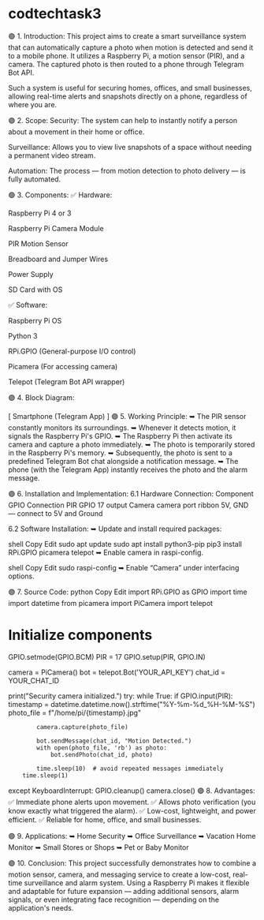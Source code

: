 # codtechtask3
🟣 1. Introduction:
This project aims to create a smart surveillance system that can automatically capture a photo when motion is detected and send it to a mobile phone. It utilizes a Raspberry Pi, a motion sensor (PIR), and a camera. The captured photo is then routed to a phone through Telegram Bot API.

Such a system is useful for securing homes, offices, and small businesses, allowing real-time alerts and snapshots directly on a phone, regardless of where you are.

🟣 2. Scope:
Security: The system can help to instantly notify a person about a movement in their home or office.

Surveillance: Allows you to view live snapshots of a space without needing a permanent video stream.

Automation: The process — from motion detection to photo delivery — is fully automated.

🟣 3. Components:
✅ Hardware:

Raspberry Pi 4 or 3

Raspberry Pi Camera Module

PIR Motion Sensor

Breadboard and Jumper Wires

Power Supply

SD Card with OS

✅ Software:

Raspberry Pi OS

Python 3

RPi.GPIO (General-purpose I/O control)

Picamera (For accessing camera)

Telepot (Telegram Bot API wrapper)

🟣 4. Block Diagram:

 [ Smartphone (Telegram App) ]
🟣 5. Working Principle:
➥ The PIR sensor constantly monitors its surroundings.
➥ Whenever it detects motion, it signals the Raspberry Pi's GPIO.
➥ The Raspberry Pi then activate its camera and capture a photo immediately.
➥ The photo is temporarily stored in the Raspberry Pi's memory.
➥ Subsequently, the photo is sent to a predefined Telegram Bot chat alongside a notification message.
➥ The phone (with the Telegram App) instantly receives the photo and the alarm message.

🟣 6. Installation and Implementation:
6.1 Hardware Connection:
Component	GPIO	Connection
PIR	GPIO 17	output
Camera	camera port	ribbon
5V, GND	—	connect to 5V and Ground

6.2 Software Installation:
➥ Update and install required packages:

shell
Copy
Edit
sudo apt update
sudo apt install python3-pip
pip3 install RPi.GPIO picamera telepot
➥ Enable camera in raspi-config.

shell
Copy
Edit
sudo raspi-config
➥ Enable “Camera” under interfacing options.

🟣 7. Source Code:
python
Copy
Edit
import RPi.GPIO as GPIO
import time
import datetime
from picamera import PiCamera
import telepot

# Initialize components
GPIO.setmode(GPIO.BCM)
PIR = 17
GPIO.setup(PIR, GPIO.IN)

camera = PiCamera()
bot = telepot.Bot('YOUR_API_KEY')
chat_id = YOUR_CHAT_ID

print("Security camera initialized.")
try:
    while True:
        if GPIO.input(PIR):
            timestamp = datetime.datetime.now().strftime("%Y-%m-%d_%H-%M-%S")
            photo_file = f"/home/pi/{timestamp}.jpg"

            camera.capture(photo_file)

            bot.sendMessage(chat_id, "Motion Detected.")
            with open(photo_file, 'rb') as photo:
                bot.sendPhoto(chat_id, photo)

            time.sleep(10)  # avoid repeated messages immediately
        time.sleep(1)

except KeyboardInterrupt:
    GPIO.cleanup()
    camera.close()
🟣 8. Advantages:
✅ Immediate phone alerts upon movement.
✅ Allows photo verification (you know exactly what triggered the alarm).
✅ Low-cost, lightweight, and power efficient.
✅ Reliable for home, office, and small businesses.

🟣 9. Applications:
➥ Home Security
➥ Office Surveillance
➥ Vacation Home Monitor
➥ Small Stores or Shops
➥ Pet or Baby Monitor

🟣 10. Conclusion:
This project successfully demonstrates how to combine a motion sensor, camera, and messaging service to create a low-cost, real-time surveillance and alarm system.
Using a Raspberry Pi makes it flexible and adaptable for future expansion — adding additional sensors, alarm signals, or even integrating face recognition — depending on the application's needs.

